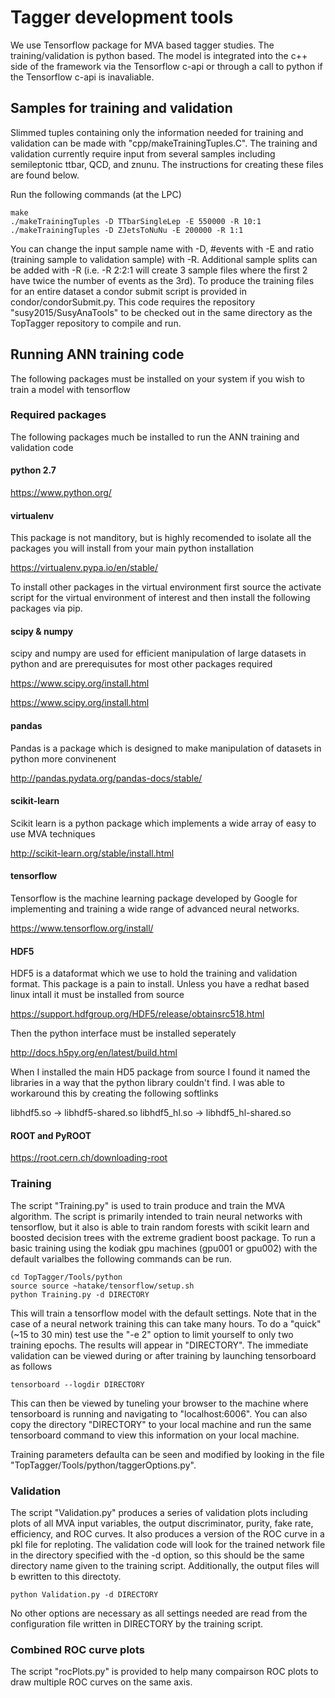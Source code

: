 # Tagger development tools

We use Tensorflow package for MVA based tagger studies. The training/validation is python based.  The model is integrated into the c++ side of the framework via the Tensorflow c-api or through a call to python if the Tensorflow c-api is inavaliable.

## Samples for training and validation

Slimmed tuples containing only the information needed for training and validation can be made with "cpp/makeTrainingTuples.C".  The training and validation currently require input from several samples including semileptonic ttbar, QCD, and znunu.  The instructions for creating these files are found below.

Run the following commands (at the LPC)

~~~~~~~~~~~~~
make 
./makeTrainingTuples -D TTbarSingleLep -E 550000 -R 10:1
./makeTrainingTuples -D ZJetsToNuNu -E 200000 -R 1:1
~~~~~~~~~~~~~

You can change the input sample name with -D, #events with -E and ratio (training sample to validation sample) with -R.  Additional sample splits can be added with -R (i.e. -R 2:2:1 will create 3 sample files where the first 2 have twice the number of events as the 3rd).  To produce the training files for an entire dataset a condor submit script is provided in condor/condorSubmit.py.  This code requires the repository "susy2015/SusyAnaTools" to be checked out in the same directory as the TopTagger repository to compile and run.  


## Running ANN training code 

The following packages must be installed on your system if you wish to train a model with tensorflow

### Required packages 

The following packages much be installed to run the ANN training and validation code 

#### python 2.7

https://www.python.org/

#### virtualenv 

This package is not manditory, but is highly recomended to isolate all the packages you will install from your main python installation 

https://virtualenv.pypa.io/en/stable/

To install other packages in the virtual environment first source the activate script for the virtual environment of interest and then install the following packages via pip.

#### scipy & numpy

scipy and numpy are used for efficient manipulation of large datasets in python and are prerequisutes for most other packages required 

https://www.scipy.org/install.html

https://www.scipy.org/install.html

#### pandas

Pandas is a package which is designed to make manipulation of datasets in python more convinenent

http://pandas.pydata.org/pandas-docs/stable/

#### scikit-learn

Scikit learn is a python package which implements a wide array of easy to use MVA techniques

http://scikit-learn.org/stable/install.html

#### tensorflow

Tensorflow is the machine learning package developed by Google for implementing and training a wide range of advanced neural networks.  

https://www.tensorflow.org/install/

#### HDF5

HDF5 is a dataformat which we use to hold the training and validation format.  This package is a pain to install.  Unless you have a redhat based linux intall it must be installed from source

https://support.hdfgroup.org/HDF5/release/obtainsrc518.html

Then the python interface must be installed seperately 

http://docs.h5py.org/en/latest/build.html

When I installed the main HD5 package from source I found it named the libraries in a way that the python library couldn't find.  I was able to workaround this by creating the following softlinks

libhdf5.so -> libhdf5-shared.so
libhdf5_hl.so -> libhdf5_hl-shared.so

#### ROOT and PyROOT

https://root.cern.ch/downloading-root

### Training

The script "Training.py" is used to train produce and train the MVA algorithm.  The script is primarily intended to train neural networks with tensorflow, but it also is able to train random forests with scikit learn and boosted decision trees with the extreme gradient boost package.  To run a basic training using the kodiak gpu machines (gpu001 or gpu002) with the default varialbes the following commands can be run.

~~~~~~~~~~~~~
cd TopTagger/Tools/python
source source ~hatake/tensorflow/setup.sh
python Training.py -d DIRECTORY
~~~~~~~~~~~~~

This will train a tensorflow model with the default settings.  Note that in the case of a neural network training this can take many hours.  To do a "quick" (~15 to 30 min) test use the "-e 2" option to limit yourself to only two training epochs.  The results will appear in "DIRECTORY".  The immediate validation can be viewed during or after training by launching tensorboard as follows

~~~~~~~~~~~~~
tensorboard --logdir DIRECTORY
~~~~~~~~~~~~~

This can then be viewed by tuneling your browser to the machine where tensorboard is running and navigating to "localhost:6006".  You can also copy the directory "DIRECTORY" to your local machine and run the same tensorboard command to view this information on your local machine.  

Training parameters defaulta can be seen and modified by looking in the file "TopTagger/Tools/python/taggerOptions.py".  

### Validation 

The script "Validation.py" produces a series of validation plots including plots of all MVA input variables, the output discriminator, purity, fake rate, efficiency, and ROC curves.  It also produces a version of the ROC curve in a pkl file for reploting.  The validation code will look for the trained network file in the directory specified with the -d option, so this should be the same directory name given to the training script.  Additionally, the output files will b ewritten to this directoty.  

~~~~~~~~~~~~~
python Validation.py -d DIRECTORY
~~~~~~~~~~~~~

No other options are necessary as all settings needed are read from the configuration file written in DIRECTORY by the training script.  

### Combined ROC curve plots

The script "rocPlots.py" is provided to help many compairson ROC plots to draw multiple ROC curves on the same axis.  

